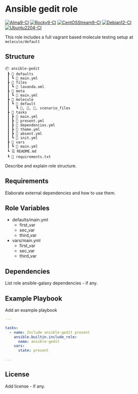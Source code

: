 # Ansible gedit role

[![Alma9-CI](https://github.com/philnewm/ansible-gedit/actions/workflows/alma9-ci-caller.yml/badge.svg)](https://github.com/philnewm/ansible-gedit/actions/workflows/alma9-ci-caller.yml) [![Rocky9-CI](https://github.com/philnewm/ansible-gedit/actions/workflows/rocky9-ci-caller.yml/badge.svg)](https://github.com/philnewm/ansible-gedit/actions/workflows/rocky9-ci-caller.yml) [![CentOSStream9-CI](https://github.com/philnewm/ansible-gedit/actions/workflows/centosstream9-ci-caller.yml/badge.svg)](https://github.com/philnewm/ansible-gedit/actions/workflows/centosstream9-ci-caller.yml) [![Debian12-CI](https://github.com/philnewm/ansible-gedit/actions/workflows/debian12-ci-caller.yml/badge.svg)](https://github.com/philnewm/ansible-gedit/actions/workflows/debian12-ci-caller.yml) [![Ubuntu2204-CI](https://github.com/philnewm/ansible-gedit/actions/workflows/ubuntu2204-ci-caller.yml/badge.svg)](https://github.com/philnewm/ansible-gedit/actions/workflows/ubuntu2204-ci-caller.yml)

This role includes a full vagrant based molecule testing setup at `molecule/default`

## Structure

```code
📦 ansible-gedit
 ┣ 📂 defaults
 ┃ ┗ 📜 main.yml
 ┣ 📂 files
 ┃ ┗ 📜 lavanda.xml
 ┣ 📂 meta
 ┃ ┗ 📜 main.yml
 ┣ 📂 molecule
 ┃ ┗ 📂 default
 ┃   ┗ 📜, 📜, 📜, scenario_files
 ┣ 📂 tasks
 ┃ ┣ 📜 main.yml
 ┃ ┣ 📜 present.yml
 ┃ ┣ 📜 dependencies.yml
 ┃ ┣ 📜 theme.yml
 ┃ ┣ 📜 absent.yml
 ┃ ┗ 📜 init.yml
 ┣ 📂 vars
 ┃ ┗ 📜 main.yml
 ┗ 🗒️ README.md
 ┗ 📓 requirements.txt

```

Describe and explain role structure.

## Requirements

Elaborate external dependencies and how to use them.

## Role Variables

* defaults/main.yml
  * first_var
  * sec_var
  * third_var
* vars/main.yml
  * first_var
  * sec_var
  * third_var

## Dependencies

List role ansible-galaxy dependencies - if any.

## Example Playbook

Add an example playbook

```yaml
---

tasks:
  - name: Include ansible-gedit present
    ansible.builtin.include_role:
      name: ansible-gedit
    vars:
      state: present

...
```

## License

Add license - if any.
